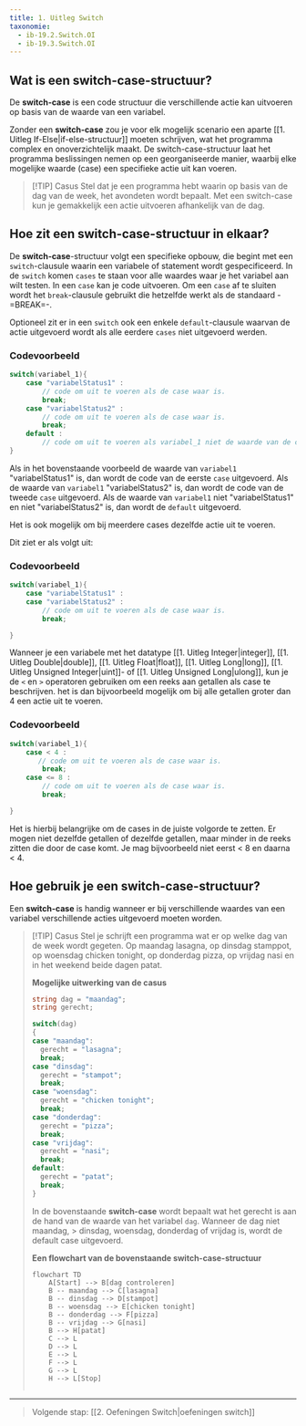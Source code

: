 ```yaml
---
title: 1. Uitleg Switch
taxonomie:
  - ib-19.2.Switch.OI
  - ib-19.3.Switch.OI
---
```


## Wat is een switch-case-structuur?
De **switch-case** is een code structuur die verschillende actie kan uitvoeren op basis van de waarde van een variabel.

Zonder een **switch-case** zou je voor elk mogelijk scenario een aparte [[1. Uitleg If-Else|if-else-structuur]] moeten schrijven, wat het programma complex en onoverzichtelijk maakt. De switch-case-structuur laat het programma beslissingen nemen op een georganiseerde manier, waarbij elke mogelijke waarde (case) een specifieke actie uit kan voeren.

> [!TIP] Casus
> Stel dat je een programma hebt waarin op basis van de dag van de week, het avondeten wordt bepaalt. Met een switch-case kun je gemakkelijk een actie uitvoeren afhankelijk van de dag.

## Hoe zit een switch-case-structuur in elkaar?
De **switch-case**-structuur volgt een specifieke opbouw, die begint met een `switch`-clausule waarin een variabele of statement wordt gespecificeerd. In de `switch` komen `cases` te staan voor alle waardes waar je het variabel aan wilt testen. In een `case` kan je code uitvoeren. Om een `case` af te sluiten wordt het `break`-clausule gebruikt die hetzelfde werkt als de standaard -=BREAK=-. 

Optioneel zit er in een `switch` ook een enkele `default`-clausule waarvan de actie uitgevoerd wordt als alle eerdere `cases` niet uitgevoerd werden.

### Codevoorbeeld
```C#
switch(variabel_1){
	case "variabelStatus1" :
	    // code om uit te voeren als de case waar is.
	    break;
	case "variabelStatus2" :
	    // code om uit te voeren als de case waar is.
		break;
	default :
		// code om uit te voeren als variabel_1 niet de waarde van de cases bevat.
}
```

Als in het bovenstaande voorbeeld de waarde van `variabel1` "variabelStatus1" is, dan wordt de code van de eerste `case` uitgevoerd. 
Als de waarde van `variabel1`  "variabelStatus2" is, dan wordt de code van de tweede `case` uitgevoerd. 
Als de waarde van `variabel1` niet "variabelStatus1" en niet "variabelStatus2" is, dan wordt de `default` uitgevoerd.

Het is ook mogelijk om bij meerdere cases dezelfde actie uit te voeren. 

Dit ziet er als volgt uit:
### Codevoorbeeld
```C#
switch(variabel_1){
	case "variabelStatus1" :
	case "variabelStatus2" :
	    // code om uit te voeren als de case waar is.
	    break;

}
```

Wanneer je een variabele met het datatype [[1. Uitleg Integer|integer]], [[1. Uitleg Double|double]], [[1. Uitleg Float|float]], [[1. Uitleg Long|long]], [[1. Uitleg Unsigned Integer|uint]]- of [[1. Uitleg Unsigned Long|ulong]], kun je de `<` en `>` operatoren gebruiken om een reeks aan getallen als case te beschrijven. het is dan bijvoorbeeld mogelijk om bij alle getallen groter dan 4 een actie uit te voeren.

### Codevoorbeeld
```C#
switch(variabel_1){
	case < 4 :
	   // code om uit te voeren als de case waar is.
	    break;
	case <= 8 :
	    // code om uit te voeren als de case waar is.
	    break;

}
```

Het is hierbij belangrijke om de cases in de juiste volgorde te zetten. Er mogen niet dezelfde getallen of dezelfde getallen, maar minder in de reeks zitten die door de case komt. Je mag bijvoorbeeld niet eerst < 8 en daarna < 4.

## Hoe gebruik je een switch-case-structuur?
Een **switch-case** is handig wanneer er bij verschillende waardes van een variabel verschillende acties uitgevoerd moeten worden. 

> [!TIP] Casus
> Stel je schrijft een programma wat er op welke dag van de week wordt gegeten. Op maandag lasagna, op dinsdag stamppot, op woensdag chicken tonight, op donderdag pizza, op vrijdag nasi en in het weekend beide dagen patat.
> 
> **Mogelijke uitwerking van de casus**
> ```C#
> string dag = "maandag";
> string gerecht;
> 
> switch(dag)
> {
> case "maandag":
> 	gerecht = "lasagna";
> 	break;
> case "dinsdag":
> 	gerecht = "stampot";
> 	break;
> case "woensdag":
> 	gerecht = "chicken tonight";
> 	break;
> case "donderdag":
> 	gerecht = "pizza";
> 	break;
> case "vrijdag":
> 	gerecht = "nasi";
> 	break;
> default:
> 	gerecht = "patat";
> 	break;
> }
> ```
> 
> In de bovenstaande **switch-case** wordt bepaalt wat het gerecht is aan de hand van de waarde van het variabel `dag`. Wanneer de dag niet maandag, > dinsdag, woensdag, donderdag of vrijdag is, wordt de default case uitgevoerd.
> 
> **Een flowchart van de bovenstaande switch-case-structuur**
> ```mermaid
> flowchart TD
>     A[Start] --> B[dag controleren]
>     B -- maandag --> C[lasagna]
>     B -- dinsdag --> D[stampot]
>     B -- woensdag --> E[chicken tonight]
>     B -- donderdag --> F[pizza]
>     B -- vrijdag --> G[nasi]
>     B --> H[patat]
>     C --> L
>     D --> L
>     E --> L
>     F --> L
>     G --> L
>     H --> L[Stop]
>     
> ```

---

> Volgende stap: [[2. Oefeningen Switch|oefeningen switch]]